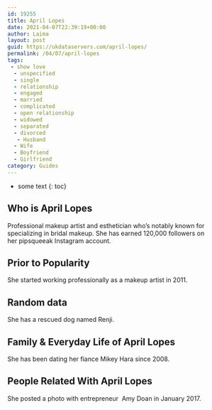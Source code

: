 ```yaml
---
id: 19255
title: April Lopes
date: 2021-04-07T22:39:19+00:00
author: Laima
layout: post
guid: https://ukdataservers.com/april-lopes/
permalink: /04/07/april-lopes
tags:
 - show love
  - unspecified
  - single
  - relationship
  - engaged
  - married
  - complicated
  - open relationship
  - widowed
  - separated
  - divorced
   - Husband
  - Wife
  - Boyfriend
  - Girlfriend
category: Guides
---
```


* some text
{: toc}


## Who is April Lopes
                  
                  
                  
Professional makeup artist and esthetician who&#8217;s notably known for specializing in bridal makeup. She has earned 120,000 followers on her pipsqueeak Instagram account.
                  
              
            
              
            
                
                
                
## Prior to Popularity
                  
                  
                  
She started working professionally as a makeup artist in 2011.
                  
              
            
              
            
                
                
                
## Random data
                  
                  
                  
She has a rescued dog named Renji.
                  
              
            
              
            
                
                
                
## Family & Everyday Life of April Lopes
                  
                  
                  
She has been dating her fiance Mikey Hara since 2008.
                  
              
            
              
            
                
                
                
## People Related With April Lopes
                  
                  
                  
She posted a photo with entrepreneur  Amy Doan in January 2017.
                  
              
            
              
            
                
              
            
              
              
            
            
              
            
          
          
          